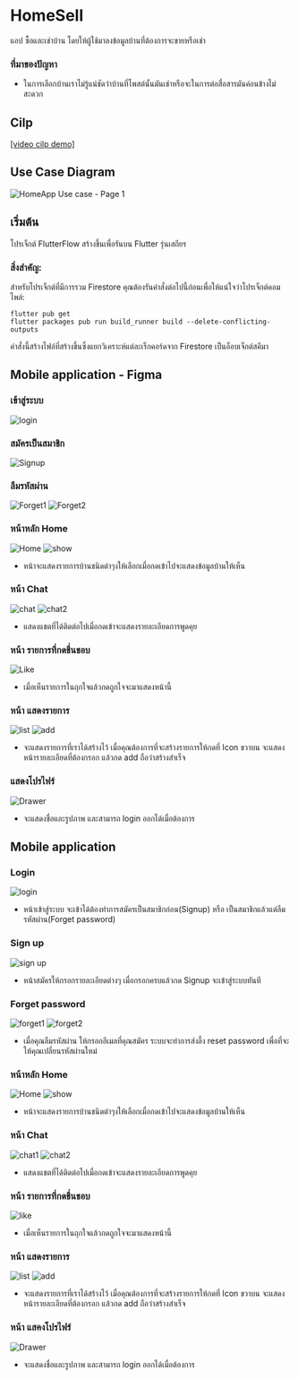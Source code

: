 # HomeSell

แอป ซื้อและเช่าบ้าน โดยให้ผู้ใช้มาลงข้อมูลบ้านที่ต้องการจะขายหรือเช่า

### ที่มาของปัญหา
- ในการเลือกบ้านเราไม่รู้แน่ชัดว่าบ้านที่โพสต์นั้นมันเช่าหรือจะในการต่อสื่อสารมันค่อนข้างไม่สะดวก


## Cilp
[[video cilp demo]](https://www.youtube.com/watch?v=SA8-Indp9Lw)

## Use Case Diagram

![HomeApp Use case - Page 1](https://user-images.githubusercontent.com/86649939/159619909-2bc51f2d-8f8c-4eb9-bca3-0334bb3698d9.png?width=200&height=200)

## เริ่มต้น

โปรเจ็กต์ FlutterFlow สร้างขึ้นเพื่อรันบน Flutter รุ่นเสถียร


### สิ่งสำคัญ:

สำหรับโปรเจ็กต์ที่มีการรวม Firestore คุณต้องรันคำสั่งต่อไปนี้ก่อนเพื่อให้แน่ใจว่าโปรเจ็กต์คอมไพล์:

```
flutter pub get
flutter packages pub run build_runner build --delete-conflicting-outputs
```

คำสั่งนี้สร้างไฟล์ที่สร้างขึ้นซึ่งแยกวิเคราะห์แต่ละเร็กคอร์ดจาก Firestore เป็นอ็อบเจ็กต์สคีมา


## Mobile application - Figma
### เข้าสู่ระบบ
![login](https://user-images.githubusercontent.com/86649939/159632892-8b156cb8-0643-4b5f-ae78-a3aad65211d0.PNG)
### สมัครเป็นสมาชิก
![Signup](https://user-images.githubusercontent.com/86649939/159632914-fb00a32b-8385-4b75-9c96-eb1107baea3b.PNG)
### ลืมรหัสผ่าน
![Forget1](https://user-images.githubusercontent.com/86649939/159632948-428f4e9c-3da3-4018-86c9-c469a25eac06.PNG)
![Forget2](https://user-images.githubusercontent.com/86649939/159632932-db8d46e5-24b6-4556-a8a0-92a9675e128a.PNG)
### หน้าหลัก Home
![Home](https://user-images.githubusercontent.com/86649939/159633012-e325ebb9-7906-47da-be2a-fec049159c51.PNG)
![show](https://user-images.githubusercontent.com/86649939/159633993-c7c653ee-8a3d-47a6-8688-cf7d78e32840.PNG)
- หน้าจะแสดงรายการบ้านชนิดต่าๆงให้เลือกเมื่อกดเข้าไปจะแสดงข้อมูลบ้านให้เห็น
### หน้า Chat
![chat](https://user-images.githubusercontent.com/86649939/159633619-612a7cad-d1b9-4461-9e99-26366127d80b.PNG)
![chat2](https://user-images.githubusercontent.com/86649939/159662109-1fd073e2-f32b-4af7-83fa-b74156cc1b36.PNG)
- แสดงแชตที่ได้ติดต่อไปเมื่อกดเข้าจะแสดงรายละเอียดการพูดคุย
### หน้า รายการที่กดชื่นชอบ
![Like](https://user-images.githubusercontent.com/86649939/159634749-e8ea4e7e-79ed-4da1-8240-431b500defcd.PNG)
- เมื่อเห็นรายการในถุกใจแล้วกดถูกใจจะมาแสดงหน้านี้
### หน้า แสดงรายการ
![list](https://user-images.githubusercontent.com/86649939/159634785-48a50a23-915c-49cf-affe-f0b17453705a.PNG)
![add](https://user-images.githubusercontent.com/86649939/159634091-3a67d4f1-12cb-415e-8802-55d085b75b9c.PNG)
- จะแสดงรายการที่เราได้สร้างไว้ เมื่อคุณต้องการที่จะสร้างรายการให้กดที่ Icon ขวาบน จะแสดงหน้ารายละเอียดที่ต้องกรอก แล้วกด add ถือว่าสร้างสำเร็จ
### แสดงโปรไฟร์
![Drawer](https://user-images.githubusercontent.com/86649939/159634153-03706112-15cc-4459-a7eb-b0390aab4894.PNG)
- จะแสดงชื่อและรูปภาพ และสามารถ login ออกได้เมื่อต้องการ

## Mobile application
### Login
![login](https://user-images.githubusercontent.com/86649939/159638507-b881e703-1f30-4033-9629-dcf8814249fc.PNG)
- หน้าเข้าสู่ระบบ จะเข้าได้ต้องทำการสมัครเป็นสมาชิกก่อน(Signup) หรือ เป็นสมาชิกแล้วแต่ลืมรหัสผ่าน(Forget password)
### Sign up
![sign up](https://user-images.githubusercontent.com/86649939/159638543-269b17ef-83e9-42a5-8f61-94dcf2992538.PNG)
- หน้าสมัครให้กรอกรายละเอียดต่างๆ เมื่อกรอกครบแล้วกด Signup จะเข้าสู่ระบบทันที
### Forget password
![forget1](https://user-images.githubusercontent.com/86649939/159638595-26d50cec-111c-451c-a90f-cff302577faa.PNG)
![forget2](https://user-images.githubusercontent.com/86649939/159638604-5b17585a-1ac5-4681-bdd8-9804dcb19424.PNG)
- เมื่อคุณลืมรหัสผ่าน ให้กรอกอีเมลที่คุณสมัคร ระบบจะทำการส่งลึ้ง reset password เพื่อที่จะให้คุณเปลี่ยนรหัสผ่านใหม่
### หน้าหลัก Home
![Home](https://user-images.githubusercontent.com/86649939/159638667-b5bc5e31-61e1-45d4-9f9c-54ab32e5df24.PNG)
![show](https://user-images.githubusercontent.com/86649939/159638676-e539d140-9e00-44f2-84ac-b5868d72b90b.PNG)
- หน้าจะแสดงรายการบ้านชนิดต่าๆงให้เลือกเมื่อกดเข้าไปจะแสดงข้อมูลบ้านให้เห็น
### หน้า Chat
![chat1](https://user-images.githubusercontent.com/86649939/159638709-a6e091cd-d34b-42cc-9d3d-4c90ef771f65.PNG)
![chat2](https://user-images.githubusercontent.com/86649939/159638714-d39dfd95-9705-449a-b0b6-46f9798eb661.PNG)
- แสดงแชตที่ได้ติดต่อไปเมื่อกดเข้าจะแสดงรายละเอียดการพูดคุย
### หน้า รายการที่กดชื่นชอบ
![like](https://user-images.githubusercontent.com/86649939/159638781-050b64fd-7876-4348-b27c-c595a179ae50.PNG)
- เมื่อเห็นรายการในถุกใจแล้วกดถูกใจจะมาแสดงหน้านี้
### หน้า แสดงรายการ
![list](https://user-images.githubusercontent.com/86649939/159638801-70eb7147-4fe5-4e04-8d56-d64a7e050c9d.PNG)
![add](https://user-images.githubusercontent.com/86649939/159638817-875484c4-e4f9-4c0a-859b-7ab5b8fe1be9.PNG)
- จะแสดงรายการที่เราได้สร้างไว้ เมื่อคุณต้องการที่จะสร้างรายการให้กดที่ Icon ขวาบน จะแสดงหน้ารายละเอียดที่ต้องกรอก แล้วกด add ถือว่าสร้างสำเร็จ
### หน้า แสคงโปรไฟร์
![Drawer](https://user-images.githubusercontent.com/86649939/159638849-a5540024-296f-441e-978a-b12b7893d503.PNG)
- จะแสดงชื่อและรูปภาพ และสามารถ login ออกได้เมื่อต้องการ



